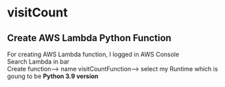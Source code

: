 # visitCount
## Create AWS Lambda Python Function
For creating AWS Lambda function, I logged in AWS Console  
Search Lambda in bar  
Create function--> name visitCountFunction--> select my Runtime which is goung to be **Python 3.9 version**   
